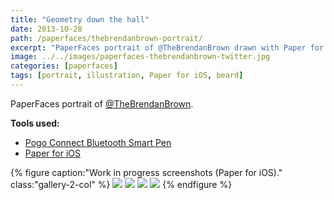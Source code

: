 ```yaml
---
title: "Geometry down the hall"
date: 2013-10-28
path: /paperfaces/thebrendanbrown-portrait/
excerpt: "PaperFaces portrait of @TheBrendanBrown drawn with Paper for iOS on an iPad."
image: ../../images/paperfaces-thebrendanbrown-twitter.jpg
categories: [paperfaces]
tags: [portrait, illustration, Paper for iOS, beard]
---
```


PaperFaces portrait of [@TheBrendanBrown](https://twitter.com/TheBrendanBrown).

**Tools used:**

- [Pogo Connect Bluetooth Smart Pen](https://www.amazon.com/gp/product/B009K448L4/ref=as_li_ss_tl?ie=UTF8&camp=1789&creative=390957&creativeASIN=B009K448L4&linkCode=as2&tag=mademist-20)
- [Paper for iOS](https://paper.bywetransfer.com/)

{% figure caption:"Work in progress screenshots (Paper for iOS)." class:"gallery-2-col" %}
[![](../../images/paperfaces-thebrendanbrown-process-1-750.jpg)](../../images/paperfaces-thebrendanbrown-process-1-lg.jpg)
[![](../../images/paperfaces-thebrendanbrown-process-2-750.jpg)](../../images/paperfaces-thebrendanbrown-process-2-lg.jpg)
[![](../../images/paperfaces-thebrendanbrown-process-3-750.jpg)](../../images/paperfaces-thebrendanbrown-process-3-lg.jpg)
[![](../../images/paperfaces-thebrendanbrown-process-4-750.jpg)](../../images/paperfaces-thebrendanbrown-process-4-lg.jpg)
{% endfigure %}
